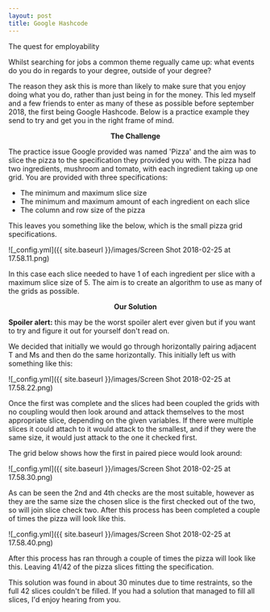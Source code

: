 ```yaml
---
layout: post
title: Google Hashcode
---
```

The quest for employability 

Whilst searching for jobs a common theme regually came up: what events do you do in regards to your degree, outside of your degree? <p>The reason they ask this is more than likely to make sure that you enjoy doing what you do, rather than just being in for the money. This led myself and a few friends to enter as many of these as possible before september 2018, the first being Google Hashcode. Below is a practice example they send to try and get you in the right frame of mind. </p>

<center><b>The Challenge </b></center> 

The practice issue Google provided was named 'Pizza' and the aim was to slice the pizza to the specification they provided you with. The pizza had two ingredients, mushroom and tomato, with each ingredient taking up one grid. You are provided with three specifications: 

<ul style="list-style-type:disc">
  <li>The minimum and maximum slice size</li>
  <li>The minimum and maximum amount of each ingredient on each slice</li>
  <li>The column and row size of the pizza</li>
</ul> 

This leaves you something like the below, which is the small pizza grid specifications. 

![_config.yml]({{ site.baseurl }}/images/Screen Shot 2018-02-25 at 17.58.11.png)

In this case each slice needed to have 1 of each ingredient per slice with a maximum slice size of 5. The aim is to create an algorithm to use as many of the grids as possible. 

<center><b>Our Solution</b></center> 

<b>Spoiler alert:</b> this may be the worst spoiler alert ever given but if you want to try and figure it out for yourself don't read on. 

We decided that initially we would go through horizontally pairing adjacent T and Ms and then do the same horizontally. This initially left us with something like this:

![_config.yml]({{ site.baseurl }}/images/Screen Shot 2018-02-25 at 17.58.22.png)

Once the first was complete and the slices had been coupled the grids with no coupling would then look around and attack themselves to the most appropriate slice, depending on the given variables. If there were multiple slices it could attach to it would attack to the smallest, and if they were the same size, it would just attack to the one it checked first. 

The grid below shows how the first in paired piece would look around:

![_config.yml]({{ site.baseurl }}/images/Screen Shot 2018-02-25 at 17.58.30.png)

As can be seen the 2nd and 4th checks are the most suitable, however as they are the same size the chosen slice is the first checked out of the two, so will join slice check two. After this process has been completed a couple of times the pizza will look like this. 

![_config.yml]({{ site.baseurl }}/images/Screen Shot 2018-02-25 at 17.58.40.png)

After this process has ran through a couple of times the pizza will look like this. Leaving 41/42 of the pizza slices fitting the specification.

This solution was found in about 30 minutes due to time restraints, so the full 42 slices couldn't be filled. If you had a solution that managed to fill all slices, I'd enjoy hearing from you. 

